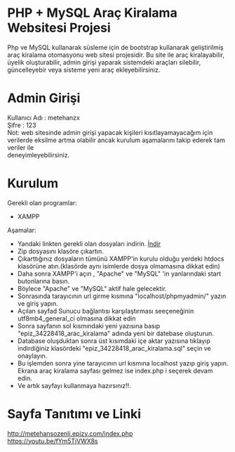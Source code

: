 # PHP + MySQL Araç Kiralama Websitesi Projesi
Php ve MySQL kullanarak süsleme için de bootstrap kullanarak geliştirilmiş araç kiralama otomasyonu web sitesi projesidir.
Bu site ile araç kiralayabilir, üyelik oluşturabilir, admin girişi yaparak sistemdeki araçları silebilir, güncelleyebir veya sisteme yeni araç ekleyebilirsiniz.

# Admin Girişi
Kullanıcı Adı : metehanzx </br>
Şifre : 123 </br>
Not: web sitesinde admin girişi yapacak kişileri kısıtlayamayacağım için verilerde eksilme artma olabilir ancak kurulum aşamalarını takip ederek tam veriler ile</br> deneyimleyebilirsiniz.

# Kurulum
Gerekli olan programlar:
- XAMPP

Aşamalar:
- Yandaki linkten gerekli olan dosyaları indirin.
<a href="https://github.com/metehansozenli/php_mysql_Car_Rent_Website/archive/refs/heads/main.zip">İndir</a>
- Zip dosyasını klasöre çıkartın.
- Çıkarttığınız dosyaların tümünü XAMPP'in kurulu olduğu yerdeki htdocs klasörüne atın.(klasörde aynı isimlerde dosya olmamasına dikkat edin)
- Daha sonra XAMPP'i açın , "Apache" ve "MySQL" 'in yanlarındaki start butonlarına basın.
- Böylece "Apache" ve "MySQL" aktif hale gelecektir.
- Sonrasında tarayıcının url girme kısmına "localhost/phpmyadmin/" yazın ve giriş yapın.
- Açılan sayfad Sunucu bağlantısı karşılaştırması seeçeneğinin utf8mb4_general_ci olmasına dikkat edin
- Sonra sayfanın sol kısmındaki yeni yazısına basıp "epiz_34228418_arac_kiralama" adında yeni bir datebase oluşturun.
- Database oluşduktan sonra üst kısımdaki içe aktar yazısına tıklayıp indirdiğiniz klasördeki "epiz_34228418_arac_kiralama.sql" seçin ve onaylayın.
- Bu işlemden sonra yine tarayıcının url kısmına localhost yazıp giriş yapın. Ekrana araç kiralama sayfası gelmez ise index.php i seçerek devam edin.
- Ve artık sayfayı kullanmaya hazırsınız!!.

# Sayfa Tanıtımı ve Linki
http://metehansozenli.epizy.com/index.php </br>
https://youtu.be/fYm5TjVWX8s
